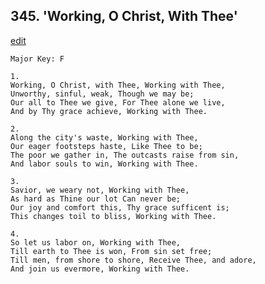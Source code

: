 
## 345.  'Working, O Christ, With Thee'
[edit](https://docs.google.com/document/d/1HgQbR7J6RzTdBsZxI9biKfsOQ_pTkOpe/edit?mode=html)



    Major Key: F

    1.
    Working, O Christ, with Thee, Working with Thee,
    Unworthy, sinful, weak, Though we may be;
    Our all to Thee we give, For Thee alone we live,
    And by Thy grace achieve, Working with Thee.

    2.
    Along the city's waste, Working with Thee,
    Our eager footsteps haste, Like Thee to be;
    The poor we gather in, The outcasts raise from sin,
    And labor souls to win, Working with Thee.

    3.
    Savior, we weary not, Working with Thee,
    As hard as Thine our lot Can never be;
    Our joy and comfort this, Thy grace sufficent is;
    This changes toil to bliss, Working with Thee.

    4.
    So let us labor on, Working with Thee,
    Till earth to Thee is won, From sin set free;
    Till men, from shore to shore, Receive Thee, and adore,
    And join us evermore, Working with Thee.

